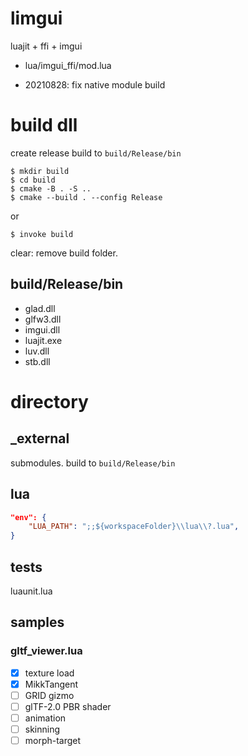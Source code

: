 # limgui
luajit + ffi + imgui

* lua/imgui_ffi/mod.lua

* 20210828: fix native module build

# build dll

create release build to `build/Release/bin`

```
$ mkdir build
$ cd build
$ cmake -B . -S ..
$ cmake --build . --config Release
```

or

```
$ invoke build
```

clear: remove build folder.

## build/Release/bin

* glad.dll
* glfw3.dll
* imgui.dll
* luajit.exe
* luv.dll
* stb.dll

# directory

## _external

submodules. build to `build/Release/bin`

## lua

```json
"env": {
    "LUA_PATH": ";;${workspaceFolder}\\lua\\?.lua",
}
```
## tests

luaunit.lua

## samples

### gltf_viewer.lua

* [x] texture load
* [x] MikkTangent
* [ ] GRID gizmo
* [ ] glTF-2.0 PBR shader
* [ ] animation
* [ ] skinning
* [ ] morph-target
